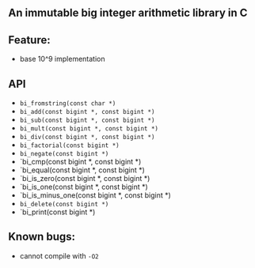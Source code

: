 An immutable big integer arithmetic library in C
------------------------------------------------

## Feature:
- base 10^9 implementation

## API
- `bi_fromstring(const char *)`
- `bi_add(const bigint *, const bigint *)`
- `bi_sub(const bigint *, const bigint *)`
- `bi_mult(const bigint *, const bigint *)`
- `bi_div(const bigint *, const bigint *)`
- `bi_factorial(const bigint *)`
- `bi_negate(const bigint *)`
- `bi_cmp(const bigint *, const bigint *)
- `bi_equal(const bigint *, const bigint *)
- `bi_is_zero(const bigint *, const bigint *)
- `bi_is_one(const bigint *, const bigint *)
- `bi_is_minus_one(const bigint *, const bigint *)
- `bi_delete(const bigint *)`
- `bi_print(const bigint *)

## Known bugs:
- cannot compile with `-O2`

